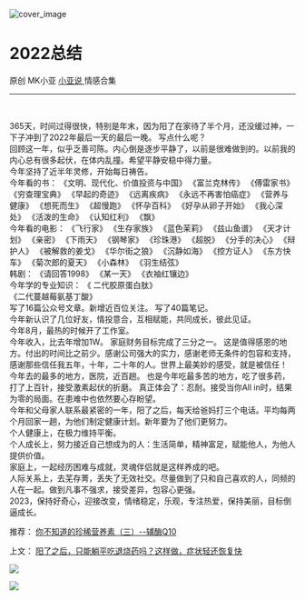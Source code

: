 ![cover_image](http://mmbiz.qpic.cn/mmbiz_jpg/A8SKDch4cJEh48IfkFMXvycwyK2vXiaQ8URzlVWlE1ibYyHgt1xoHFXLuGCiaDv0tZNKQiagH2EJicDML9hyPgWd6pQ/0?wx_fmt=jpeg)

#  2022总结

原创  MK小亚  [ 小亚说 ](https://mp.weixin.qq.com/mp/appmsgalbum?__biz=MzUxNDAwNTk0MQ==&action=getalbum&album_id=1708248415014289409#wechat_redirect) 情感合集

__ _ _ _ _

​​

  

  
365天，时间过得很快，特别是年末，因为阳了在家待了半个月，还没缓过神，一下子冲到了2022年最后一天的最后一晚。  写点什么呢？  
回顾这一年，似乎乏善可陈。内心倒是逐步平静了，以前是很难做到的。以前我的内心总有很多起伏，在体内乱撞。希望平静安稳中得力量。  
今年坚持了近半年灵修，开始每日祷告。  
今年看的书：  《文明、现代化、价值投资与中国》  《富兰克林传》  《傅雷家书》  《穷查理宝典》  《早起的奇迹》  《远离疾病》
《永远不再害怕癌症》  《营养与健康》  《想死而生》  《超慢跑》  《怀孕百科》  《好孕从卵子开始》  《我心深处》  《活泼的生命》  《认知红利》
《飘》  
今年看的电影：  《飞行家》  《生存家族》  《蓝色茉莉》  《兹山鱼谱》  《天才计划》  《亲密》  《下雨天》  《钢琴家》  《珍珠港》
《超脱》  《分手的决心》  《辩护人》  《被解救的姜戈》  《华尔街之狼》  《沉静如海》  《控方证人》  《东方快车》  《菊次郎的夏天》
《小森林》  《羽生结弦》  
韩剧：  《请回答1998》  《某一天》  《衣袖红镶边》  
今年学的专业知识：  《  二代胶原蛋白肽》  
《二代蔓越莓氨基丁酸》  
写了16篇公众号文章。新增近百位关注。  写了40篇笔记。  
今年新认识了几位好友，情投意合，互相赋能，共同成长，彼此见证。  
今年8月，最热的时候开了工作室。  
今年收入，比去年增加1W。  家庭财务目标完成了三分之一。
这是值得感恩的地方。付出的时间比之前少。感谢公司强大的实力，感谢老师无条件的包容和支持，感谢那些信任我五年，十年，二十年的人。世界上最美妙的感受，就是被信任！  
今年去的最多的地方，医院，近百趟。  也是今年吃最多苦的地方，吃了很多药，打了上百针，接受激素起伏的折磨。  真正体会了：忍耐。接受当你All
in时，结果为零的局面。在患难中也依然要心存盼望。  
今年和父母家人联系最紧密的一年，阳了之后，每天给爸妈打三个电话。平均每两个月回家一趟，为他们制定健康计划。新年要为了他们更努力。  
个人健康上，在极力维持平衡。  
个人成长上，努力接近自己想成为的人：生活简单，精神富足，赋能他人，为他人提供价值。  
家庭上，一起经历困难与成就，灵魂伴侣就是这样养成的吧。  
人际关系上，去芜存菁，丢失了无效社交。尽量做到了只和自己喜欢的人，同频的人在一起。做到凡事不强求，接受差异，包容心更强。  
2023，保持好奇心，迎接改变，情绪稳定，乐观，专注热爱，保持美丽，目标倒逼成长。  
  
  

推荐： [ 你不知道的珍稀营养素（三）--辅酶Q10
](https://mp.weixin.qq.com/s?__biz=MzUxNDAwNTk0MQ==&mid=2247484393&idx=1&sn=769ad61135c2acda8984d4b8b552f5b0&scene=21#wechat_redirect)

上文： [ 阳了之后，只能躺平吃退烧药吗？这样做，症状轻还恢复快
](https://mp.weixin.qq.com/s?__biz=MzUxNDAwNTk0MQ==&mid=2247484767&idx=1&sn=0d7798733ad1fbfd83b8a80853caa595&scene=21#wechat_redirect)

![](https://mmbiz.qpic.cn/mmbiz_gif/b96CibCt70iaZ7Bia3Wm91cEuWhERXfCYjTia9tf7aMjVBNRETSa2NpGjCV6tyNvgCLos8LBgwEgxcwaIw8zdOsG7A/640?wx_fmt=gif)

![](https://mmbiz.qpic.cn/mmbiz_jpg/A8SKDch4cJEicCnqTxiatgGquhIicZ1wJ1Dth5YOOzoYV7U4N3HmiaO0vVAzjOpBVdtF0gnL632Fc7HqiaDmgveQDEw/640?wx_fmt=jpeg)
